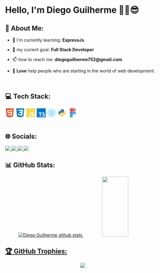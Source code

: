 

# Hello, I'm Diego Guilherme ✌🏾😎

## 📑 About Me:

* <p> 🌱 I'm currently learning: <strong>ExpressJs</strong></p>
* <p> 🎯 my current goal: <strong>Full Stack Developer</strong></p>
* <p> 📫 how to reach me: <strong>diegoguilherme752@gmail.com</strong></p>
* <p> 💙 <strong>Love</strong> help people who are starting in the world of web development.</p>

<br>

## 💻 Tech Stack:

<div style="display: inline_block">
   <img width="30" src="https://raw.githubusercontent.com/devicons/devicon/master/icons/html5/html5-original.svg">
   <img width="30" src="https://raw.githubusercontent.com/devicons/devicon/master/icons/css3/css3-original.svg">
   <img width="30" src="https://raw.githubusercontent.com/devicons/devicon/master/icons/javascript/javascript-plain.svg">
   <img width="30" src="https://raw.githubusercontent.com/devicons/devicon/master/icons/typescript/typescript-plain.svg">
   <img width="30" src="https://raw.githubusercontent.com/devicons/devicon/master/icons/react/react-original.svg">
   <img width="30" src="https://raw.githubusercontent.com/devicons/devicon/master/icons/python/python-original.svg">
  <img width="30" src="https://raw.githubusercontent.com/devicons/devicon/master/icons/figma/figma-original.svg">
</div>

<br>

 ## 🌐 Socials:

  <a href="https://www.linkedin.com/in/diego-guilherme-616410200" target="_blank">
    <img src="https://img.shields.io/badge/-LinkedIn-%230077B5?style=for-the-badge&logo=linkedin&logoColor=white">
  </a>
  <a href="https://www.instagram.com/dihguilhermee/" target="_blank">
    <img src="https://img.shields.io/badge/-Instagram-%23E4405F?style=for-the-badge&logo=instagram&logoColor=white">
  </a>
  <a href="https://www.facebook.com/DiegoGuilhermeRX/" target="_blank">
    <img src="https://img.shields.io/badge/-Facebook-%230077B5?style=for-the-badge&logo=facebook&logoColor=white">
  </a>
  <a href = "mailto:diegoguilherme752@gmail.com">
    <img src="https://img.shields.io/badge/-Gmail-%23333?style=for-the-badge&logo=gmail&logoColor=white">
  </a>

## 📊 GitHub Stats:
<div align="center">  
  <a href="https://githube.com/diegoguilhermeDS">
  <img width="49%" height="195px" src="https://github-readme-stats.vercel.app/api?username=diegoguilhermeDS&show_icons=true&theme=algolia&include_all_commits=true&count_private=true&hide_border=true&" alt="Diego Guilherme github stats" /> 
  <img width="41%" height="195px" src="https://github-readme-stats.vercel.app/api/top-langs/?username=diegoguilhermeDS&layout=compact&hide_border=true&title_color=2BBEF2&text_color=2BBEF2" />
</div>

  
## 🏆 GitHub Trophies:
 <p align="center">
  <img src="https://github-profile-trophy.vercel.app/?username=diegoguilhermeDS&theme=algolia&row=2&no-bg=true&column=3&margin-w=15&margin-h=15" />
</p>
  
